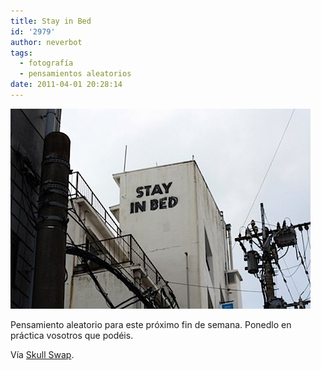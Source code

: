 ```yaml
---
title: Stay in Bed
id: '2979'
author: neverbot
tags:
  - fotografía
  - pensamientos aleatorios
date: 2011-04-01 20:28:14
---
```


![201104012027.jpg](./stay-in-bed/201104012027.jpg)

Pensamiento aleatorio para este próximo fin de semana. Ponedlo en práctica vosotros que podéis.

Vía [Skull Swap](http://juliasegal.tumblr.com/post/4059180545).